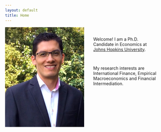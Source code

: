 ```yaml
---
layout: default
title: Home
---
```


<img align="left" width="260" height="330" src="/images/ProfilePicture.JPG" style="float: left; padding-right: 30px;"> 

&nbsp;

Welcome! I am a Ph.D. Candidate in Economics at [Johns Hopkins University](http://econ.jhu.edu/ "JHU Economics").

&nbsp;

My research interests are International Finance, Empirical Macroeconomics and Financial Intermediation.

&nbsp;

<!-- **E-mail:** <msolism1@jhu.edu>.
**Curriculum Vitae:** [CV](CV.md) -->

<!--**Research Profile**: [Google Scholar](https://scholar.google.com/citations?user=psWsSL0AAAAJ&hl=en "Google Scholar - Pavel Solís"). 
 [ORCID](https://orcid.org/0000-0001-6893-4326 "ORCID iD - Pavel Solís"), [Mendeley](https://www.mendeley.com/profiles/pavel-sols3/ "Mendeley - Pavel Solís"), Research Gate, RePEc. -->

<!--   
[Google Scholar](https://scholar.google.com/citations?user=psWsSL0AAAAJ&hl=en "Google Scholar - Pavel Solís")<img src="/images/google-scholar-icon.png" style="width:1em;margin-right:.5em;" width="15" height="15">, 
[ORCID](https://orcid.org/0000-0001-6893-4326 "ORCID iD - Pavel Solís")<img src="/images/orcid-icon-1200px.png" style="width:1em;margin-right:.5em;" width="15" height="15">, [Mendeley](https://www.mendeley.com/profiles/pavel-sols3/ "Mendeley - Pavel Solís")<img src="/images/mendeley-icon.png" style="width:1em;margin-right:.5em;" width="15" height="15">, Research Gate<img src="/images/researchgate-icon.png" style="width:1em;margin-right:.5em;" width="15" height="15">, <img src="/images/repec-icon-245x97.png" style="width:1em;margin-right:.5em;" width="30" height="15">.
<img src="https://orcid.org/sites/default/files/images/orcid_16x16.png" style="width:1em;margin-right:.5em;">   -->

&nbsp;
